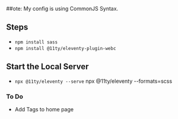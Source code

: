 ##ote: My config is using CommonJS Syntax.

## Steps
* `npm install sass`
* `npm install @11ty/eleventy-plugin-webc`

## Start the Local Server
* `npx @11ty/eleventy --serve`
npx @11ty/eleventy --formats=scss

### To Do
* Add Tags to home page
